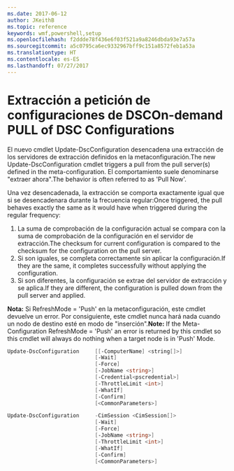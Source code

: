 ```yaml
---
ms.date: 2017-06-12
author: JKeithB
ms.topic: reference
keywords: wmf,powershell,setup
ms.openlocfilehash: f2ddde78f436e6f03f521a9a8246dbda93e7a57a
ms.sourcegitcommit: a5c0795ca6ec9332967bff9c151a8572feb1a53a
ms.translationtype: HT
ms.contentlocale: es-ES
ms.lasthandoff: 07/27/2017
---
```

# <a name="on-demand-pull-of-dsc-configurations"></a><span data-ttu-id="fe6e8-102">Extracción a petición de configuraciones de DSC</span><span class="sxs-lookup"><span data-stu-id="fe6e8-102">On-demand PULL of DSC Configurations</span></span>

<span data-ttu-id="fe6e8-103">El nuevo cmdlet Update-DscConfiguration desencadena una extracción de los servidores de extracción definidos en la metaconfiguración.</span><span class="sxs-lookup"><span data-stu-id="fe6e8-103">The new Update-DscConfiguration cmdlet triggers a pull from the pull server(s) defined in the meta-configuration.</span></span> <span data-ttu-id="fe6e8-104">El comportamiento suele denominarse "extraer ahora".</span><span class="sxs-lookup"><span data-stu-id="fe6e8-104">The behavior is often referred to as 'Pull Now'.</span></span> 


<span data-ttu-id="fe6e8-105">Una vez desencadenada, la extracción se comporta exactamente igual que si se desencadenara durante la frecuencia regular:</span><span class="sxs-lookup"><span data-stu-id="fe6e8-105">Once triggered, the pull behaves exactly the same as it would have when triggered during the regular frequency:</span></span>

1. <span data-ttu-id="fe6e8-106">La suma de comprobación de la configuración actual se compara con la suma de comprobación de la configuración en el servidor de extracción.</span><span class="sxs-lookup"><span data-stu-id="fe6e8-106">The checksum for current configuration is compared to the checksum for the configuration on the pull server.</span></span> 
2. <span data-ttu-id="fe6e8-107">Si son iguales, se completa correctamente sin aplicar la configuración.</span><span class="sxs-lookup"><span data-stu-id="fe6e8-107">If they are the same, it completes successfully without applying the configuration.</span></span> 
3. <span data-ttu-id="fe6e8-108">Si son diferentes, la configuración se extrae del servidor de extracción y se aplica.</span><span class="sxs-lookup"><span data-stu-id="fe6e8-108">If they are different, the configuration is pulled down from the pull server and applied.</span></span>

<span data-ttu-id="fe6e8-109">**Nota:** Si RefreshMode = 'Push' en la metaconfiguración, este cmdlet devuelve un error. Por consiguiente, este cmdlet nunca hará nada cuando un nodo de destino esté en modo de "inserción".</span><span class="sxs-lookup"><span data-stu-id="fe6e8-109">**Note:** If the Meta-Configuration RefreshMode = 'Push' an error is returned by this cmdlet so this cmdlet will always do nothing when a target node is in 'Push' Mode.</span></span>

```powershell
Update-DscConfiguration     [[-ComputerName] <string[]>] 
                            [-Wait]
                            [-Force] 
                            [-JobName <string>] 
                            [-Credential<pscredential>] 
                            [-ThrottleLimit <int>] 
                            [-WhatIf] 
                            [-Confirm] 
                            [<CommonParameters>]

Update-DscConfiguration     -CimSession <CimSession[]> 
                            [-Wait] 
                            [-Force] 
                            [-JobName <string>] 
                            [-ThrottleLimit <int>]
                            [-WhatIf] 
                            [-Confirm] 
                            [<CommonParameters>]
```

